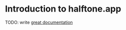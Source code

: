 # Introduction to halftone.app

TODO: write [great documentation](http://jacobian.org/writing/what-to-write/)
